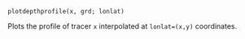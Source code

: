 ```
plotdepthprofile(x, grd; lonlat)
```

Plots the profile of tracer `x` interpolated at `lonlat=(x,y)` coordinates.
